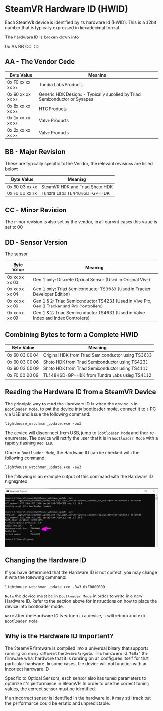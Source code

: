 # SteamVR Hardware ID (HWID)

Each SteamVR device is identified by its hardware id (HWID).  This is a 32bit number that is typically expressed in hexadecimal format.

The hardware ID is broken down into 

0x AA BB CC DD

## AA - The Vendor Code

| Byte Value        | Meaning                                                      |
| ----------------- | ------------------------------------------------------------ |
| 0x F0 xx xx xx xx | Tundra Labs Products                                         |
| 0x 90 xx xx xx xx | Generic HDK Designs - Typically supplied by Triad Semiconductor or Synapes |
| 0x 8x xx xx xx xx | HTC Products                                                 |
| 0x 1x xx xx xx xx | Valve Products                                               |
| 0x 2x xx xx xx xx | Valve Products                                               |

## BB - Major Revision

These are typically specific to the Vendor, the relevant revisions are listed below:

| Byte Value     | Meaning                         |
| -------------- | ------------------------------- |
| 0x 90 03 xx xx | SteamVR HDK and Triad Shoto HDK |
| 0x F0 00 xx xx | Tundra Labs TL448K6D-GP-HDK     |

## CC - Minor Revision

The minor revision is also set by the vendor, in all current cases this value is set to 00

## DD - Sensor Version

The sensor 

| Byte Value     | Meaning                                                      |
| -------------- | ------------------------------------------------------------ |
| 0x xx xx xx 00 | Gen 1 only: Discrete Optical Sensor (Used in Original Vive)  |
| 0x xx xx xx 04 | Gen 1 only: Triad Semiconductor TS3633 (Used in Tracker Developer Edition) |
| 0x xx xx xx 06 | Gen 1 & 2: Triad Semiconductor TS4231 (Used in Vive Pro, Gen 2 Tracker and Pro Controllers) |
| 0x xx xx xx 09 | Gen 1 & 2: Triad Semiconductor TS4631 (Used in Valve Index and Index Controllers) |

## Combining Bytes to form a Complete HWID

| Byte Value     | Meaning                                            |
| -------------- | -------------------------------------------------- |
| 0x 90 03 00 04 | Original HDK from Triad Semiconductor using TS3633 |
| 0x 90 03 00 06 | Shoto HDK from Triad Semiconductor using TS4231    |
| 0x 90 03 00 09 | Shoto HDK from Triad Semiconductor using TS4112    |
| 0x F0 00 00 09 | TL448K6D-GP-HDK from Tundra Labs using TS4112      |

## Reading the Hardware ID from a SteamVR Device

The principle way to read the Hardware ID is when the device is in `Bootloader Mode`, to put the device into bootloader mode, connect it to a PC via USB and issue the following command:

```
lighthouse_watchman_update.exe -bw3
```

The device will disconnect from USB, jump to `Bootloader Mode` and then re-enumerate.  The device will notify the user that it is in `Bootloader Mode` with a rapidly flashing `Red LED`.

Once in `Bootloader Mode`, the Hardware ID can be checked with the following command:

```
lighthouse_watchman_update.exe -aw3
```

The following is an example output of this command with the Hardware ID highlighted:

![image-20200330170528469](images/hardware_id.asssets/image-20200330170528469.png)

## Changing the Hardware ID

If you have determined that the Hardware ID is not correct, you may change it with the following command:

```
lighthouse_watchman_update.exe -Bw3 0xF0000009
```

`Note` the device must be in `Bootloader Mode` in order to write in a new Hardware ID.  Refer to the section above for instructions on how to place the device into bootloader mode.

`Note` After the Hardware ID is written to a device, it will reboot and exit `Bootloader Mode`

## Why is the Hardware ID Important?

The SteamVR firmware is compiled into a universal binary that supports running on many different hardware targets.  The hardware id "tells" the firmware what hardware that it is running on an configures itself for that particular hardware.  In some cases, the device will not function with an incorrect hardware ID.

Specific to Optical Sensors, each sensor also has tuned parameters to optimize it's performance in SteamVR.  In order to use the correct tuning values, the correct sensor must be identified.

If an incorrect sensor is identified in the hardware id, it may still track but the performance could be erratic and unpredictable.